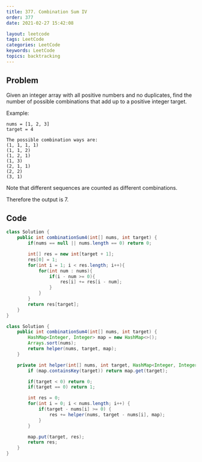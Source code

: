 ```yaml
---
title: 377. Combination Sum IV
order: 377
date: 2021-02-27 15:42:08

layout: leetcode
tags: LeetCode
categories: LeetCode
keywords: LeetCode
topics: backtracking
---
```


## Problem

Given an integer array with all positive numbers and no duplicates, find the number of possible combinations that add up to a positive integer target.

Example:

```
nums = [1, 2, 3]
target = 4

The possible combination ways are:
(1, 1, 1, 1)
(1, 1, 2)
(1, 2, 1)
(1, 3)
(2, 1, 1)
(2, 2)
(3, 1)
```

Note that different sequences are counted as different combinations.

Therefore the output is 7.

## Code

```java
class Solution {
    public int combinationSum4(int[] nums, int target) {
        if(nums == null || nums.length == 0) return 0;

        int[] res = new int[target + 1];
        res[0] = 1;
        for(int i = 1; i < res.length; i++){
            for(int num : nums){
                if(i - num >= 0){
                    res[i] += res[i - num];
                }
            }
        }
        return res[target];
    }
}
```

```java
class Solution {
    public int combinationSum4(int[] nums, int target) {
        HashMap<Integer, Integer> map = new HashMap<>();
        Arrays.sort(nums);
        return helper(nums, target, map);
    }

    private int helper(int[] nums, int target, HashMap<Integer, Integer> map) {
        if (map.containsKey(target)) return map.get(target);

        if(target < 0) return 0;
        if(target == 0) return 1;

        int res = 0;
        for(int i = 0; i < nums.length; i++) {
            if(target - nums[i] >= 0) {
                res += helper(nums, target - nums[i], map);
            }
        }

        map.put(target, res);
        return res;
    }
}
```
